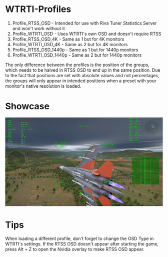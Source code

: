 # WTRTI-Profiles

1. Profile_RTSS_OSD - Intended for use with Riva Tuner Statistics Server and won't work without it
2. Profile_WTRTI_OSD - Uses WTRTI's own OSD and doesn't require RTSS
3. Profile_RTSS_OSD_4K - Same as 1 but for 4K monitors
4. Profile_WTRTI_OSD_4K - Same as 2 but for 4K monitors
5. Profile_RTSS_OSD_1440p - Same as 1 but for 1440p monitors
6. Profile_WTRTI_OSD_1440p - Same as 2 but for 1440p monitors

The only difference between the profiles is the position of the groups, which needs to be halved in RTSS OSD to end up in the same position.
Due to the fact that positions are set with absolute values and not percentages, the groups will only appear in intended positions when a preset with your monitor's native resolution is loaded.

# Showcase

![](./assets/example.jpg)

# Tips

When loading a different profile, don't forget to change the OSD Type in WTRTI's settings.
If the RTSS OSD doesn't appear after starting the game, press Alt + Z to open the Nvidia overlay to make RTSS OSD appear.
